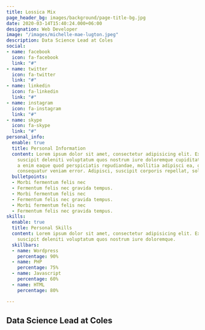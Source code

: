 ```yaml
---
title: Lossica Mix
page_header_bg: images/background/page-title-bg.jpg
date: 2020-03-14T15:40:24.000+06:00
designation: Web Developer
image: "/images/michelle-mae-lugton.jpeg"
description: Data Science Lead at Coles
social:
- name: facebook
  icon: fa-facebook
  link: "#"
- name: twitter
  icon: fa-twitter
  link: "#"
- name: linkedin
  icon: fa-linkedin
  link: "#"
- name: instagram
  icon: fa-instagram
  link: "#"
- name: skype
  icon: fa-skype
  link: "#"
personal_info:
  enable: true
  title: Personal Information
  content: Lorem ipsum dolor sit amet, consectetur adipisicing elit. Excepturi explicabo
    suscipit deleniti voluptatum quos nostrum iure doloremque cupiditate voluptatem
    a enim eaque quod perspiciatis repudiandae, mollitia adipisci ea, quidem eveniet
    consequatur veniam error. Adipisci, suscipit corporis repellat, soluta vitae deserunt.
  bulletpoints:
  - Morbi fermentum felis nec
  - Fermentum felis nec gravida tempus.
  - Morbi fermentum felis nec
  - Fermentum felis nec gravida tempus.
  - Morbi fermentum felis nec
  - Fermentum felis nec gravida tempus.
skills:
  enable: true
  title: Personal Skills
  content: Lorem ipsum dolor sit amet, consectetur adipisicing elit. Excepturi explicabo
    suscipit deleniti voluptatum quos nostrum iure doloremque.
  skillbars:
  - name: Wordpress
    percentage: 90%
  - name: PHP
    percentage: 75%
  - name: Javascript
    percentage: 60%
  - name: HTML
    percentage: 80%

---
```

## Data Science Lead at Coles